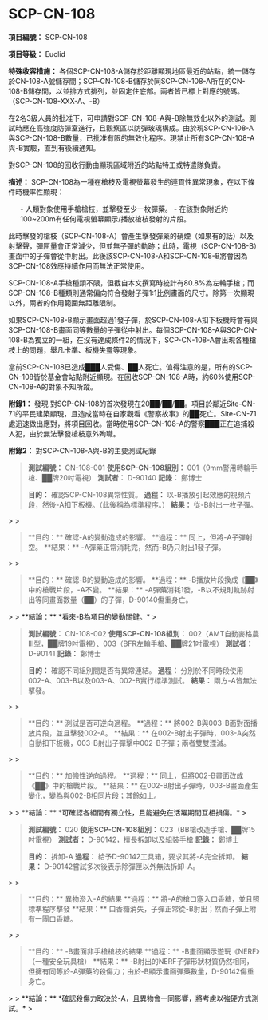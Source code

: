 # SCP-CN-108

**項目編號：** SCP-CN-108

**項目等級：** Euclid

**特殊收容措施：** 各個SCP-CN-108-A儲存於距離顯現地區最近的站點，統一儲存於CN-108-A號儲存間；SCP-CN-108-B儲存於同SCP-CN-108-A所在的CN-108-B儲存間，以並排方式排列，並固定住底部。兩者皆已標上對應的號碼。（SCP-CN-108-XXX-A、-B）

在2名3級人員的批准下，可申請對SCP-CN-108-A與-B除無效化以外的測試。測試時應在高強度防彈室進行，且觀察區以防彈玻璃構成。由於現SCP-CN-108-A與SCP-CN-108-B數量，已批准有限的無效化程序。現禁止所有SCP-CN-108-A與-B實驗，直到有後續通知。

對SCP-CN-108的回收行動由顯現區域附近的站點特工或特遣隊負責。

**描述：** SCP-CN-108為一種在槍枝及電視螢幕發生的連貫性異常現象，在以下條件時機率性顯現：

<ol>- &#20154;&#39006;&#23565;&#35937;&#20351;&#29992;&#25163;&#27085;&#27085;&#26525;&#65292;&#20006;&#25802;&#30332;&#33267;&#23569;&#19968;&#26522;&#24392;&#34277;&#12290;
- &#22312;&#35442;&#23565;&#35937;&#38468;&#36817;&#32004;100~200m&#26377;&#20219;&#20309;&#38651;&#35222;&#34722;&#24149;&#39023;&#31034;/&#25773;&#25918;&#27085;&#26525;&#30332;&#23556;&#30340;&#29255;&#27573;&#12290;
</ol>
此時擊發的槍枝（SCP-CN-108-A）會產生擊發彈藥的硝煙（如果有的話）以及射擊聲，彈匣量會正常減少，但並無子彈的軌跡；此時，電視（SCP-CN-108-B）畫面中的子彈會從中射出。此後該SCP-CN-108-A和SCP-CN-108-B將會因為SCP-CN-108效應持續作用而無法正常使用。

SCP-CN-108-A手槍種類不限，但截自本文撰寫時統計有80.8%為左輪手槍；而SCP-CN-108-B種類則通常偏向符合發射子彈1:1比例畫面的尺寸。除第一次顯現以外，兩者的作用範圍無距離限制。

如果SCP-CN-108-B顯示畫面超過1發子彈，於SCP-CN-108-A扣下板機時會有與SCP-CN-108-B畫面同等數量的子彈從中射出。每個SCP-CN-108-A與SCP-CN-108-B為獨立的一組，在沒有達成條件2的情況下，SCP-CN-108-A會出現各種槍枝上的問題，舉凡卡準、板機失靈等現象。

當前SCP-CN-108已造成███人受傷、██人死亡。值得注意的是，所有的SCP-CN-108皆於基金會站點附近顯現。在回收SCP-CN-108-A時，約60%使用SCP-CN-108-A的對象不知所蹤。


**附錄1：** 發現
對SCP-CN-108的首次發現在20██/██/██。項目於鄰近Site-CN-71的平民建築顯現，且造成當時在自家觀看《警察故事》的██死亡。Site-CN-71處迅速做出應對，將項目回收。當時使用SCP-CN-108-A的警察███正在追捕殺人犯，由於無法擊發槍枝意外殉職。

**附錄2：** 對SCP-CN-108-A與-B的主要測試紀錄


> **測試編號：** CN-108-001
**使用SCP-CN-108組別：** 001（9mm警用轉輪手槍、██牌20吋電視）
**測試者：** D-90140
**記錄：** 鄭博士
> 
> <blockquote>
**&#30446;&#30340;&#65306;** &#30906;&#35469;SCP-CN-108&#30064;&#24120;&#24615;&#36074;&#12290;
**&#36942;&#31243;&#65306;** &#20197;-B&#25773;&#25918;&#24341;&#36215;&#25928;&#25033;&#30340;&#35222;&#38971;&#29255;&#27573;&#65292;&#28982;&#24460;-A&#25187;&#19979;&#26495;&#27231;&#12290;&#65288;&#27492;&#24460;&#31281;&#28858;&#27161;&#28310;&#31243;&#24207;&#12290;&#65289;
**&#32080;&#26524;&#65306;** &#24478;-B&#23556;&#20986;&#19968;&#26522;&#23376;&#24392;&#12290;

</blockquote>> 
> <blockquote>
**&#30446;&#30340;&#65306;** &#30906;&#35469;-A&#30340;&#35722;&#21205;&#36896;&#25104;&#30340;&#24433;&#38911;&#12290;
**&#36942;&#31243;&#65306;** &#21516;&#19978;&#65292;&#20294;&#23559;-A&#23376;&#24392;&#23556;&#31354;&#12290;
**&#32080;&#26524;&#65306;** -A&#24392;&#34277;&#27491;&#24120;&#28040;&#32791;&#23436;&#65292;&#28982;&#32780;-B&#20173;&#21482;&#23556;&#20986;1&#30332;&#23376;&#24392;&#12290;

</blockquote>> 
> <blockquote>
**&#30446;&#30340;&#65306;** &#30906;&#35469;-B&#30340;&#35722;&#21205;&#36896;&#25104;&#30340;&#24433;&#38911;&#12290;
**&#36942;&#31243;&#65306;** -B&#25773;&#25918;&#29255;&#27573;&#25563;&#25104;&#12298;&#9608;&#9608;&#12299;&#20013;&#30340;&#27085;&#25136;&#29255;&#27573;&#65292;-A&#19981;&#35722;&#12290;
**&#32080;&#26524;&#65306;** -A&#24392;&#34277;&#28040;&#32791;1&#30332;&#65292;-B&#20197;&#19981;&#35215;&#21063;&#36556;&#36321;&#23556;&#20986;&#31561;&#21516;&#30059;&#38754;&#25976;&#37327;&#65288;&#9608;&#9608;&#65289;&#30340;&#23376;&#24392;&#65292;D-90140&#20663;&#37325;&#36523;&#20129;&#12290;

</blockquote>> 
> **結論：** *看來-B為項目的變動關鍵。* 
> 


> **測試編號：** CN-108-002
**使用SCP-CN-108組別：** 002（AMT自動麥格農III型，██牌19吋電視）、003（BFR左輪手槍、██牌21吋電視）
**測試者：** D-90141
**記錄：** 鄭博士
> 
> <blockquote>
**&#30446;&#30340;&#65306;** &#30906;&#35469;&#19981;&#21516;&#32068;&#21029;&#38291;&#26159;&#21542;&#26377;&#30064;&#24120;&#36899;&#32080;&#12290;
**&#36942;&#31243;&#65306;** &#20998;&#21029;&#26044;&#19981;&#21516;&#26178;&#27573;&#20351;&#29992;002-A&#12289;003-B&#20197;&#21450;003-A&#12289;002-B&#23526;&#34892;&#27161;&#28310;&#28204;&#35430;&#12290;
**&#32080;&#26524;&#65306;** &#20841;&#26041;-A&#30342;&#28961;&#27861;&#25802;&#30332;&#12290;

</blockquote>> 
> <blockquote>
**&#30446;&#30340;&#65306;** &#28204;&#35430;&#26159;&#21542;&#21487;&#36870;&#21521;&#36942;&#31243;&#12290;
**&#36942;&#31243;&#65306;** &#23559;002-B&#33287;003-B&#38754;&#23565;&#38754;&#25773;&#25918;&#29255;&#27573;&#65292;&#20006;&#19988;&#25802;&#30332;002-A&#12290;
**&#32080;&#26524;&#65306;** &#22312;002-B&#23556;&#20986;&#23376;&#24392;&#26178;&#65292;003-A&#31361;&#28982;&#33258;&#21205;&#25187;&#19979;&#26495;&#27231;&#65292;003-B&#23556;&#20986;&#23376;&#24392;&#25802;&#20013;002-B&#23376;&#24392;&#65307;&#20841;&#32773;&#38617;&#38617;&#28270;&#28357;&#12290;

</blockquote>> 
> <blockquote>
**&#30446;&#30340;&#65306;** &#21152;&#24375;&#24615;&#36870;&#21521;&#36942;&#31243;&#12290;
**&#36942;&#31243;&#65306;** &#21516;&#19978;&#65292;&#20294;&#23559;002-B&#30059;&#38754;&#25913;&#25104;&#12298;&#9608;&#9608;&#12299;&#20013;&#30340;&#27085;&#25136;&#29255;&#27573;&#12290;
**&#32080;&#26524;&#65306;** &#22312;002-B&#23556;&#20986;&#23376;&#24392;&#26178;&#65292;003-B&#30059;&#38754;&#29986;&#29983;&#35722;&#21270;&#65292;&#35722;&#28858;&#33287;002-B&#30456;&#21516;&#29255;&#27573;&#65307;&#20854;&#39192;&#22914;&#19978;&#12290;

</blockquote>> 
> **結論：** *可確認各組間有獨立性，且能避免在活躍期間互相損傷。* 
> 


> **測試編號：** 020
**使用SCP-CN-108組別：** 023（BB槍改造手槍、██牌15吋電視）
**測試者：** D-90142，擅長拆卸以及組裝手槍
**記錄：** 鄭博士
> 
> <blockquote>
**&#30446;&#30340;&#65306;** &#25286;&#21368;-A
**&#36942;&#31243;&#65306;** &#32102;&#20104;D-90142&#24037;&#20855;&#31665;&#65292;&#35201;&#27714;&#20854;&#23559;-A&#23436;&#20840;&#25286;&#21368;&#12290;
**&#32080;&#26524;&#65306;** D-90142&#22039;&#35430;&#22810;&#27425;&#24460;&#34920;&#31034;&#38500;&#24392;&#21283;&#20197;&#22806;&#28961;&#27861;&#25286;&#21368;-A&#12290;

</blockquote>> 
> <blockquote>
**&#30446;&#30340;&#65306;** &#30064;&#29289;&#28402;&#20837;-A&#30340;&#32080;&#26524;
**&#36942;&#31243;&#65306;** &#23559;-A&#30340;&#27085;&#21475;&#22622;&#20837;&#21475;&#39321;&#31958;&#65292;&#20006;&#19988;&#29031;&#27161;&#28310;&#31243;&#24207;&#25802;&#30332;
**&#32080;&#26524;&#65306;** &#21475;&#39321;&#31958;&#28040;&#22833;&#65292;&#23376;&#24392;&#27491;&#24120;&#24478;-B&#23556;&#20986;&#65307;&#28982;&#32780;&#23376;&#24392;&#19978;&#38468;&#26377;&#19968;&#22296;&#21475;&#39321;&#31958;&#12290;

</blockquote>> 
> <blockquote>
**&#30446;&#30340;&#65306;** -B&#30059;&#38754;&#38750;&#25163;&#27085;&#27085;&#26525;&#30340;&#32080;&#26524;
**&#36942;&#31243;&#65306;** -B&#30059;&#38754;&#39023;&#31034;&#36938;&#29609;&#12298;NERF&#12299;&#65288;&#19968;&#31278;&#23433;&#20840;&#29609;&#20855;&#27085;&#65289;
**&#32080;&#26524;&#65306;** -B&#23556;&#20986;&#30340;NERF&#23376;&#24392;&#24418;&#29376;&#26448;&#36074;&#20173;&#28982;&#30456;&#21516;&#65292;&#20294;&#25793;&#26377;&#21516;&#31561;&#26044;-A&#24392;&#34277;&#30340;&#27578;&#20663;&#21147;&#65307;&#30001;&#26044;-B&#39023;&#31034;&#30059;&#38754;&#24392;&#34277;&#25976;&#37327;&#65292;D-90142&#20663;&#37325;&#36523;&#20129;&#12290;

</blockquote>> 
> **結論：** *確認殺傷力取決於-A，且異物會一同影響，將考慮以強硬方式測試。* 
> 





